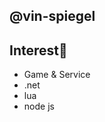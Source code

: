 @vin-spiegel
----
Interest👀
----
- Game & Service
- .net
- lua
- node js

<!---
vin-spiegel/vin-spiegel is a ✨ special ✨ repository because its `README.md` (this file) appears on your GitHub profile.
You can click the Preview link to take a look at your changes.
- 👀 I’m interested in ...
- 🌱 I’m currently learning ...
- 💞️ I’m looking to collaborate on ...
- 📫 How to reach me ...
--->
